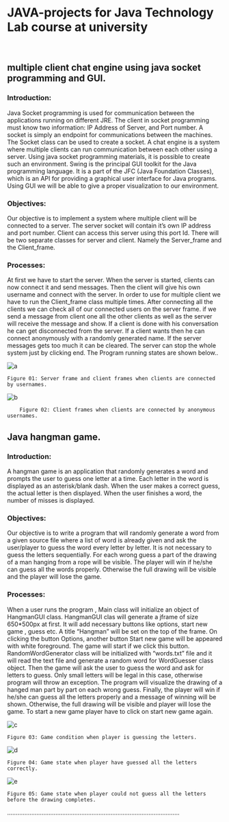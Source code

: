 # JAVA-projects for Java Technology Lab course at university
 
## multiple client chat engine using java socket programming and GUI.

### Introduction:
Java Socket programming is used for communication between the applications running on different JRE. The client in socket programming must know two information: IP Address of Server, and Port number. A socket is simply an endpoint for communications between the machines. The Socket class can be used to create a socket. A chat engine is a system where multiple clients can run communication between each other using a server. Using java socket programming materials, it is possible to create such an environment. Swing is the principal GUI toolkit for the Java programming language. It is a part of the JFC (Java Foundation Classes), which is an API for providing a graphical user interface for Java programs. Using GUI we will be able to give a proper visualization to our environment.

### Objectives:
Our objective is to implement a system where multiple client will be connected to a server. The server socket will contain it’s own IP address and port number. Client can access this server using this port Id. There will be two separate classes for server and client. Namely  the Server_frame and the Client_frame. 
### Processes:
At first we have to start the server. When the server is started, clients can now connect it and send messages. Then the client will give his own username and connect with the server. In order to use for multiple client we have to run the Client_frame class multiple times. After connecting all the clients we can check all of our connected users on the server frame. if we send a message from client one all the other clients as well as the server will receive the message and show. If a client is done with his conversation he can get disconnected from the server. If a client wants then he can connect anonymously with a randomly generated name. If the server messages gets too much it can be cleared. The server can stop the whole system just by clicking end. 
The Program running states are shown below..

![a](https://user-images.githubusercontent.com/25270629/58050105-42df6100-7b70-11e9-913e-aef8cd3be88f.jpg)

	Figure 01: Server frame and client frames when clients are connected by usernames.


![b](https://user-images.githubusercontent.com/25270629/58050195-7ae6a400-7b70-11e9-8e70-4d23b080f1a3.jpg)

  
        Figure 02: Client frames when clients are connected by anonymous usernames.



## Java hangman game.

### Introduction:
A hangman game is an application that  randomly generates a word and prompts the user to guess one letter at a time. Each letter in the word is displayed as an asterisk/blank dash. When the user makes a correct guess, the actual letter is then displayed. When the user finishes a word, the number of misses is displayed.
### Objectives:
Our objective is to write a program that will randomly generate a word from a given source file where a list of word is already given and ask the user/player to guess the word every letter by letter. It is not necessary to guess the letters sequentially. For each wrong guess a part of the drawing of a man hanging from a rope will be visible. The player will win if he/she can guess all the words properly. Otherwise the full drawing will be visible and the player will lose the game.    
### Processes:
When a user runs the program , Main class will initialize an object of HangmanGUI class. HangmanGUI clas will generate a jframe of size 650*500px at first. It will add necessary buttons like  options, start new game , guess etc. A title “Hangman” will be set on the top of the frame. On clicking the button Options, another button Start new game will be appeared with white foreground. The game will start if we click this button. RandomWordGenerator class will be initialized with “words.txt” file and it will read the text file and generate a random word for WordGuesser class object. Then the game will ask the user to guess the word and ask for letters to guess. Only small letters will be legal in this case, otherwise program will throw an exception. The program  will visualize the drawing of a hanged man part by part on each wrong guess. Finally, the player will win if he/she can guess all the letters properly and a message of winning will be shown. Otherwise, the full drawing will be visible and player will lose the game. To start a new game player have to click on start new game again. 
 
 ![c](https://user-images.githubusercontent.com/25270629/58050313-d6189680-7b70-11e9-8c3a-42b30496be02.jpg)
 
    Figure 03: Game condition when player is guessing the letters.
    

 ![d](https://user-images.githubusercontent.com/25270629/58050314-d6189680-7b70-11e9-94a8-948bb4bff92f.png)
 
    Figure 04: Game state when player have guessed all the letters correctly.
    
    
 ![e](https://user-images.githubusercontent.com/25270629/58050315-d6189680-7b70-11e9-820c-4438f5e93d9b.jpg)

    Figure 05: Game state when player could not guess all the letters before the drawing completes.

……………………………………………………………………………………….

